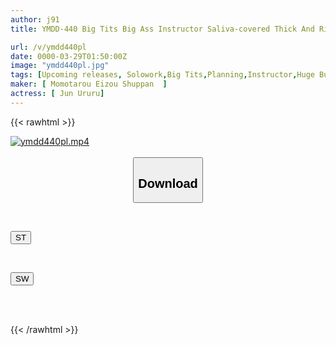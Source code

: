 ```yaml
---
author: j91
title: YMDD-440 Big Tits Big Ass Instructor Saliva-covered Thick And Rich Oral Sex Personal Training Urumuru

url: /v/ymdd440pl
date: 0000-03-29T01:50:00Z
image: "ymdd440pl.jpg"
tags: [Upcoming releases, Solowork,Big Tits,Planning,Instructor,Huge Butt,Kiss	]
maker: [ Momotarou Eizou Shuppan  ]
actress: [ Jun Ururu]
---
```



{{< rawhtml >}}

<div class="video" data-videoid="pending_link_2.html">
    <a href="javascript:;">
        <img src="/v/ymdd440pl/ymdd440pl.jpg" width="WIDTH" height="HEIGHT" alt="ymdd440pl.mp4" loading="lazy">
    </a>
</div>

<script type="text/javascript" src="https://j91.asia/asset/on-demand-pend.js"></script>

<br>
  <link rel="stylesheet" href="https://j91.asia/asset/bs5.css">
  
  <center>
  <button class="btn btn-primary" type="button" data-bs-toggle="collapse" data-bs-target=".multi-collapse" aria-expanded="false" aria-controls="multiCollapseExample1 multiCollapseExample2"><h2>Download</h2></button></center>
</p>
<div class="row">
  <div class="col">
    <div class="collapse multi-collapse" id="multiCollapseExample1">
      <div class="card card-body">
	      	      <br>
<div class="buttons">  
<p><a href="https://j91.asia/pending_link_2.html" target="_blank"><button class="btn-hover color-3"><i class="fa fa-download"></i> ST</button></a></p></div>
    </div>
  </div>
</div>
  <div class="col">
    <div class="collapse multi-collapse" id="multiCollapseExample2">
      <div class="card card-body">
	      <br>
<div class="buttons">
<p><a href="https://j91.asia/pending_link_2.html" target="_blank"><button class="btn-hover color-2"><i class="fa fa-download"></i> SW</button></a></p></div>
<br><br>
      </div>
    </div>
  </div>
</div>

{{< /rawhtml >}}
